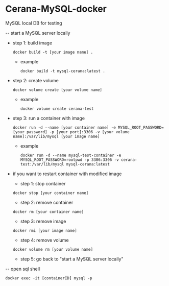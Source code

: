 # Cerana-MySQL-docker
MySQL local DB for testing

-- start a MySQL server locally
* step 1: build image
    ```
    docker build -t [your image name] .
    ```
    * example
        ```
        docker build -t mysql-cerana:latest .
        ```
* step 2: create volume
    ```
    docker volume create [your volume name]
    ```
    * example
        ```
        docker volume create cerana-test
        ```

* step 3: run a container with image
    ```
    docker run -d --name [your container name] -e MYSQL_ROOT_PASSWORD=[your password] -p [your port]:3306 -v [your volume name]:/var/lib/mysql [your image name]
    ```
    * example
        ```
        docker run -d --name mysql-test-container -e MYSQL_ROOT_PASSWORD=rootpwd -p 3306:3306 -v cerana-test:/var/lib/mysql mysql-cerana:latest
        ```


* if you want to restart container with modified image
    
    * step 1: stop container
    ```
    docker stop [your container name]
    ```

    * step 2: remove container
    ```
    docker rm [your container name]
    ```

    * step 3: remove image
    ```
    docker rmi [your image name]
    ```

    * step 4: remove volume
    ```
    docker volume rm [your volume name]
    ```
    * step 5: go back to "start a MySQL server locally"
    
-- open sql shell
```
docker exec -it [containerID] mysql -p
```